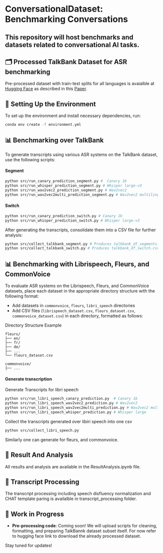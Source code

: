 # ConversationalDataset: Benchmarking Conversations

This repository will host **benchmarks** and **datasets** related to conversational AI tasks.
---

## 🗂 Processed TalkBank Dataset for ASR benchmarking

Pre-processed dataset with train-test splits for all languages is avaialble at [Hugging Face](https://huggingface.co/datasets/diabolocom/talkbank_4_stt) as described in this [Paper](https://arxiv.org/abs/2409.12042).


## 🚀 Setting Up the Environment

To set up the environment and install necessary dependencies, run:

```bash
conda env create -f environment.yml
```



## 📊 Benchmarking over TalkBank

To generate transcripts using various ASR systems on the TalkBank dataset, use the following scripts:

#### Segment

```bash
python src/run_canary_prediction_segment.py #  Canary 1b
python src/run_whisper_prediction_segment.py # Whisper large-v3
python src/run_wav2vec2_prediction_segment.py # Wav2vec2
python src/run_wav2vec2multi_prediction_segment.py # Wav2vec2 multilingual
```

#### Switch

```bash
python src/run_canary_prediction_switch.py # Canary 1b
python src/run_whisper_prediction_switch.py # Whisper large-v3
```

After generating the transcripts, consolidate them into a CSV file for further analysis:

```bash
python src/collect_talkbank_segment.py # Produces talkbank_df_segments.csv
python src/collect_talkbank_switch.py # Produces talkbank_df_switch.csv
```


## 📊 Benchmarking with Librispeech, Fleurs, and CommonVoice

To evaluate ASR systems on the Librispeech, Fleurs, and CommonVoice datasets, place each dataset in the appropriate directory structure with the following format:
- Add datasets in ```commonvoice```, ```fleurs```, ```libri_speech``` directories
- Add CSV files (```librispeech_dataset.csv```, ```fleurs_dataset.csv```, ```commonvoice_dataset.csv```) in each directory, formatted as follows:

Directory Structure Example
```
fleurs/
├── en/
├── fr/
├── de/
├── ...
└── fleurs_dataset.csv

commonvoice/
├── ...
```

#### Generate transcription

Generate Transcripts for libri speech
```bash
python src/run_libri_speech_canary_prediction.py  # Canary 1b
python src/run_libri_speech_wav2vec2_prediction.py # Wav2vec2
python src/run_libri_speech_wav2vec2multi_prediction.py # Wav2vec2 multilingual
python src/run_libri_speech_whisper_prediction.py # Whisper large
```

Collect the transcripts generated over libiri speech into one csv
```bash
python src/collect_libri_speech.py
```

Similarly one can generate for fleurs, and commonvoice.

## 📝 Result And Analysis

All results and analysis are available in the ResultAnalysis.ipynb file.

## 🧹 Transcript Processing

The transcript processing including speech disfluency normalization and CHAT template paring is availalble in transcript_processing folder.

## 🚧 Work in Progress 

- **Pre-processing code**: Coming soon! We will upload scripts for cleaning, formatting, and preparing TalkBannk dataset subset itself. For now refer to hugging face link to download the already processed dataset.

Stay tuned for updates!

